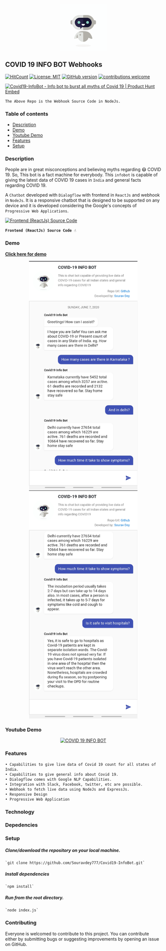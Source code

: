 <p align="center">
  <img width="150" height="150" src="./boticon.gif?raw=true">
</p>

## COVID 19 INFO BOT Webhooks

[![HitCount](http://hits.dwyl.com/Souravdey777/Souravdey777/Covid19-InfoBot.svg)](http://hits.dwyl.com/Souravdey777/Souravdey777/Covid19-InfoBot)
[![License: MIT](https://img.shields.io/badge/License-MIT-yellow.svg?style=flat)](https://opensource.org/licenses/MIT)
[![GitHub version](https://d25lcipzij17d.cloudfront.net/badge.png?id=gh&v=1.0&style=flat)](https://badge.fury.io/gh/Souravdey777/Covid19-InfoBot_FE)
[![contributions welcome](https://img.shields.io/badge/contributions-welcome-brightgreen.svg?style=flat)](https://github.com/Souravdey777/News-Bucket/issues)

<a href="https://www.producthunt.com/posts/covid19-infobot?utm_source=badge-featured&utm_medium=badge&utm_souce=badge-covid19-infobot" target="_blank"><img src="https://api.producthunt.com/widgets/embed-image/v1/featured.svg?post_id=208220&theme=dark" alt="Covid19-InfoBot - Info bot to burst all myths of Covid 19 | Product Hunt Embed" style="width: 250px; height: 54px;" width="250px" height="54px" /></a>

    The Above Repo is the Webhook Source Code in NodeJs.

### Table of contents
* [Description](#description)
* [Demo](#demo)
* [Youtube Demo](#youtube-demo)
* [Features](#features)
* [Setup](#setup)


### Description

People are in great misconceptions and believing myths regarding 😷 COVID 19. So, This bot is a fact machine for everybody.
This `infobot` is capable of giving the latest data of COVID 19 cases in `India` and general facts regarding COVID 19.

A `Chatbot` developed with `Dialogflow` with frontend in `ReactJs` and webhook in `NodeJs`. It is a responsive chatbot that is designed to be supported on any device and it is developed considering the Google's concepts of `Progressive Web Applications`.

[![Frontend (ReactJs) Source Code](https://github-readme-stats.vercel.app/api/pin/?username=Souravdey777&repo=Covid19-InfoBot_FE&show_owner=true)](https://github.com/Souravdey777/Covid19-InfoBot_FE/)

**`Frontend (ReactJs) Source Code ☝️`**

### Demo

**[Click here for demo](https://souravdey777.github.io/Covid19-InfoBot_FE/)**
<a href="https://souravdey777.github.io/Covid19-InfoBot_FE/" target="_blank">
	<p align="center">
  		<img src="./Screenshot01.jpg" width="350" title="COVID 19 INFO BOT" alt="COVID 19 INFO BOT">
  		<img src="./Screenshot02.jpg" width="350" title="COVID 19 INFO BOT" alt="COVID 19 INFO BOT">
	</p>
</a>

### Youtube Demo

<a href="http://www.youtube.com/watch?v=mMmjEh71ZeY" target="_blank">
	<p align="center">
  		<img src="http://img.youtube.com/vi/mMmjEh71ZeY/0.jpg" width="500" title="COVID 19 INFO BOT" alt="COVID 19 INFO BOT">
	</p>
</a>

### Features

	• Capabilities to give live data of Covid 19 count for all states of India.
	• Capabilities to give general info about Covid 19.
	• Dialogflow comes with Google NLP Capabilities.
	• Integration with Slack, Facebook, twitter, etc are possible.
	• Webhook to fetch live data using NodeJs and ExpressJs.
	• Responsive Design
	• Progressive Web Application

### Technology
### Depedencies


### Setup

##### Clone/download the repository on your local machine.

	`git clone https://github.com/Souravdey777/Covid19-InfoBot.git`

##### Install dependencies

	`npm install`

##### Run from the root directory.

	`node index.js`

### Contributing

Everyone is welcomed to contribute to this project. You can contribute either by submitting bugs or suggesting improvements by opening an issue on GitHub.
